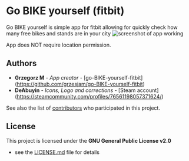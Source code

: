 # Go BIKE yourself (fitbit)

Go BIKE yourself is simple app for fitbit allowing for quickly check how many free bikes and stands are in your city 
![screenshot of app working](https://raw.githubusercontent.com/grzesjam/go-BIKE-yourself-fitbit/master/preview.png)

 App does NOT require location permission.
## Authors

* **Grzegorz M** - *App creator* - [go-BIKE-yourself-fitbit] (https://github.com/grzesjam/go-BIKE-yourself-fitbit)
* **DeAbuyin** - *Icons, Logo and corrections* - [Steam account] (https://steamcommunity.com/profiles/76561198057371624/)

See also the list of [contributors](https://github.com/grzesjam/go-BIKE-yourself-fitbit/graphs/contributors) who participated in this project.

## License

This project is licensed under the **GNU General Public License v2.0**
- see the [LICENSE.md](LICENSE) file for details
